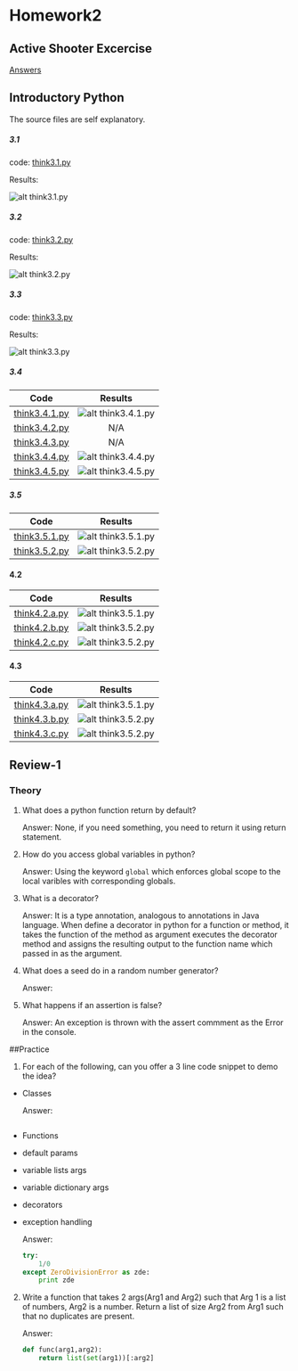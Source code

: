 # Homework2

## Active Shooter Excercise

[Answers](https://github.com/tnkteja/fss16ntadiko/tree/hw2/etc/2)

## Introductory Python

The source files are self explanatory.

##### 3.1  
code:
[think3.1.py](https://github.com/tnkteja/fss16ntadiko/blob/hw2/code/2/think3.1.py) 

Results:

![alt think3.1.py](https://rawgit.com/tnkteja/fss16ntadiko/hw2/code/2/.images/3.1.png)

##### 3.2
code:
[think3.2.py](https://github.com/tnkteja/fss16ntadiko/blob/hw2/code/2/think3.2.py) 

Results:

![alt think3.2.py](https://rawgit.com/tnkteja/fss16ntadiko/hw2/code/2/.images/3.2.png)

##### 3.3  
code:
[think3.3.py](https://github.com/tnkteja/fss16ntadiko/blob/hw2/code/2/think3.3.py) 

Results:

![alt think3.3.py](https://rawgit.com/tnkteja/fss16ntadiko/hw2/code/2/.images/3.3.png)

##### 3.4
| Code | Results |
|:----:|:-------:|
|[think3.4.1.py](https://github.com/tnkteja/fss16ntadiko/blob/hw2/code/2/think3.4.1.py)|![alt think3.4.1.py](https://rawgit.com/tnkteja/fss16ntadiko/hw2/code/2/.images/3.4.1.png)|
|[think3.4.2.py](https://github.com/tnkteja/fss16ntadiko/blob/hw2/code/2/think3.4.2.py)| N/A|
|[think3.4.3.py](https://github.com/tnkteja/fss16ntadiko/blob/hw2/code/2/think3.4.3.py)| N/A|
|[think3.4.4.py](https://github.com/tnkteja/fss16ntadiko/blob/hw2/code/2/think3.4.4.py)|![alt think3.4.4.py](https://rawgit.com/tnkteja/fss16ntadiko/hw2/code/2/.images/3.4.4.png)|
|[think3.4.5.py](https://github.com/tnkteja/fss16ntadiko/blob/hw2/code/2/think3.4.5.py)|![alt think3.4.5.py](https://rawgit.com/tnkteja/fss16ntadiko/hw2/code/2/.images/3.4.5.png)|

##### 3.5
|Code|Results|
|:--:|:------:|
|[think3.5.1.py](https://github.com/tnkteja/fss16ntadiko/blob/hw2/code/2/think3.5.1.py)|![alt think3.5.1.py](https://rawgit.com/tnkteja/fss16ntadiko/hw2/code/2/.images/3.5.1.png)|
|[think3.5.2.py](https://github.com/tnkteja/fss16ntadiko/blob/hw2/code/2/think3.5.2.py)|![alt think3.5.2.py](https://rawgit.com/tnkteja/fss16ntadiko/hw2/code/2/.images/3.5.2.png)||

#### 4.2

|Code|Results|
|:--:|:------:|
|[think4.2.a.py](https://github.com/tnkteja/fss16ntadiko/blob/hw2/code/2/think3.5.1.py)|![alt think3.5.1.py](https://rawgit.com/tnkteja/fss16ntadiko/hw2/code/2/think/_2.a.png)|
|[think4.2.b.py](https://github.com/tnkteja/fss16ntadiko/blob/hw2/code/2/think3.5.2.py)|![alt think3.5.2.py](https://rawgit.com/tnkteja/fss16ntadiko/hw2/code/2/think/_2.b.png)||
|[think4.2.c.py](https://github.com/tnkteja/fss16ntadiko/blob/hw2/code/2/think3.5.2.py)|![alt think3.5.2.py](https://rawgit.com/tnkteja/fss16ntadiko/hw2/code/2/think/_2.c.png)||

#### 4.3

|Code|Results|
|:--:|:------:|
|[think4.3.a.py](https://github.com/tnkteja/fss16ntadiko/blob/hw2/code/2/think3.5.1.py)|![alt think3.5.1.py](https://rawgit.com/tnkteja/fss16ntadiko/hw2/code/2/think/_3.a.png)|
|[think4.3.b.py](https://github.com/tnkteja/fss16ntadiko/blob/hw2/code/2/think3.5.2.py)|![alt think3.5.2.py](https://rawgit.com/tnkteja/fss16ntadiko/hw2/code/2/think/_3.b.png)||
|[think4.3.c.py](https://github.com/tnkteja/fss16ntadiko/blob/hw2/code/2/think3.5.2.py)|![alt think3.5.2.py](https://rawgit.com/tnkteja/fss16ntadiko/hw2/code/2/think/_3.c.png)||

## Review-1
### Theory
1. What does a python function return by default?

	Answer: None, if you need something, you need to return it using return statement.

2. How do you access global variables in python?

	Answer: Using the keyword `global` which enforces global scope to the local varibles with corresponding globals.

3. What is a decorator?

	Answer: It is a type annotation, analogous to annotations in Java language. When define a decorator in python for a function or method, it takes the function of the method as argument executes the decorator method and assigns the resulting output to the function name which passed in as the argument.

4. What does a seed do in a random number generator?

	Answer: 

5. What happens if an assertion is false?

	Answer: An exception is thrown with the assert commment as the Error in the console.

##Practice

1. For each of the following, can you offer a 3 line code snippet to demo the idea?
  * Classes

  	Answer: 
  	```

  	```
  * Functions
  * default params
  * variable lists args
  * variable dictionary args
  * decorators
  * exception handling
  
  	Answer:
  	```python
  	try:
  		1/0
  	except ZeroDivisionError as zde:
  		print zde
  	```
2. Write a function that takes 2 args(Arg1 and Arg2) such that Arg 1 is a list of numbers, Arg2 is a number. Return a list of size Arg2 from Arg1 such that no duplicates are present.

	Answer:
	```python
	def func(arg1,arg2):
		return list(set(arg1))[:arg2]
	```